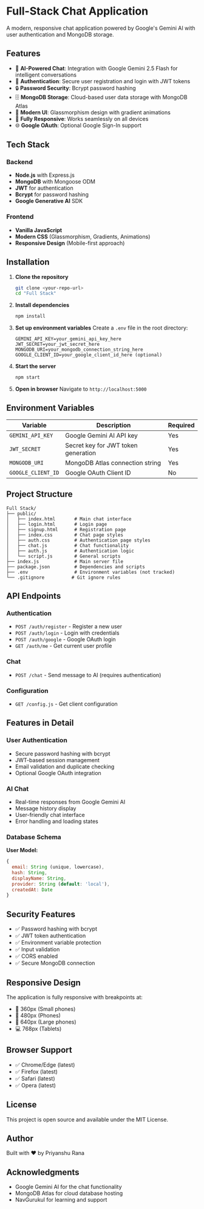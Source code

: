 # Full-Stack Chat Application

A modern, responsive chat application powered by Google's Gemini AI with user authentication and MongoDB storage.

## Features

- 🤖 **AI-Powered Chat**: Integration with Google Gemini 2.5 Flash for intelligent conversations
- 🔐 **Authentication**: Secure user registration and login with JWT tokens
- 🔒 **Password Security**: Bcrypt password hashing
- 🗄️ **MongoDB Storage**: Cloud-based user data storage with MongoDB Atlas
- 🎨 **Modern UI**: Glassmorphism design with gradient animations
- 📱 **Fully Responsive**: Works seamlessly on all devices
- 🌐 **Google OAuth**: Optional Google Sign-In support

## Tech Stack

### Backend
- **Node.js** with Express.js
- **MongoDB** with Mongoose ODM
- **JWT** for authentication
- **Bcrypt** for password hashing
- **Google Generative AI** SDK

### Frontend
- **Vanilla JavaScript**
- **Modern CSS** (Glassmorphism, Gradients, Animations)
- **Responsive Design** (Mobile-first approach)

## Installation

1. **Clone the repository**
   ```bash
   git clone <your-repo-url>
   cd "Full Stack"
   ```

2. **Install dependencies**
   ```bash
   npm install
   ```

3. **Set up environment variables**
   Create a `.env` file in the root directory:
   ```env
   GEMINI_API_KEY=your_gemini_api_key_here
   JWT_SECRET=your_jwt_secret_here
   MONGODB_URI=your_mongodb_connection_string_here
   GOOGLE_CLIENT_ID=your_google_client_id_here (optional)
   ```

4. **Start the server**
   ```bash
   npm start
   ```

5. **Open in browser**
   Navigate to `http://localhost:5000`

## Environment Variables

| Variable | Description | Required |
|----------|-------------|----------|
| `GEMINI_API_KEY` | Google Gemini AI API key | Yes |
| `JWT_SECRET` | Secret key for JWT token generation | Yes |
| `MONGODB_URI` | MongoDB Atlas connection string | Yes |
| `GOOGLE_CLIENT_ID` | Google OAuth Client ID | No |

## Project Structure

```
Full Stack/
├── public/
│   ├── index.html       # Main chat interface
│   ├── login.html       # Login page
│   ├── signup.html      # Registration page
│   ├── index.css        # Chat page styles
│   ├── auth.css         # Authentication page styles
│   ├── chat.js          # Chat functionality
│   ├── auth.js          # Authentication logic
│   └── script.js        # General scripts
├── index.js             # Main server file
├── package.json         # Dependencies and scripts
├── .env                 # Environment variables (not tracked)
└── .gitignore          # Git ignore rules
```

## API Endpoints

### Authentication
- `POST /auth/register` - Register a new user
- `POST /auth/login` - Login with credentials
- `POST /auth/google` - Google OAuth login
- `GET /auth/me` - Get current user profile

### Chat
- `POST /chat` - Send message to AI (requires authentication)

### Configuration
- `GET /config.js` - Get client configuration

## Features in Detail

### User Authentication
- Secure password hashing with bcrypt
- JWT-based session management
- Email validation and duplicate checking
- Optional Google OAuth integration

### AI Chat
- Real-time responses from Google Gemini AI
- Message history display
- User-friendly chat interface
- Error handling and loading states

### Database Schema

**User Model:**
```javascript
{
  email: String (unique, lowercase),
  hash: String,
  displayName: String,
  provider: String (default: 'local'),
  createdAt: Date
}
```

## Security Features

- ✅ Password hashing with bcrypt
- ✅ JWT token authentication
- ✅ Environment variable protection
- ✅ Input validation
- ✅ CORS enabled
- ✅ Secure MongoDB connection

## Responsive Design

The application is fully responsive with breakpoints at:
- 📱 360px (Small phones)
- 📱 480px (Phones)
- 📱 640px (Large phones)
- 💻 768px (Tablets)

## Browser Support

- ✅ Chrome/Edge (latest)
- ✅ Firefox (latest)
- ✅ Safari (latest)
- ✅ Opera (latest)

## License

This project is open source and available under the MIT License.

## Author

Built with ❤️ by Priyanshu Rana

## Acknowledgments

- Google Gemini AI for the chat functionality
- MongoDB Atlas for cloud database hosting
- NavGurukul for learning and support
